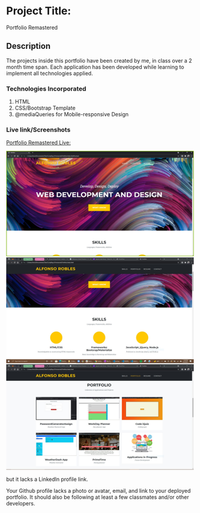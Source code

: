 # Project Title:

Portfolio Remastered

## Description

The projects inside this portfolio have been created by me, in class over a 2 month time span. Each application has been developed while learning to implement all technologies applied.

### Technologies Incorporated

1.  HTML
2.  CSS/Bootstrap Template
3.  @mediaQueries for Mobile-responsive Design

### Live link/Screenshots

[Portfolio Remastered Live:](https://fons3517.github.io/Portfolio/)

![Screenshot of updated Portfolio page](/assets/img/Capture.JPG)
![Screenshot 2](/assets/img/portfolio/SkillsPort2.JPG)
![Screenshot 3](/assets/img/portfolio/Portfolio3.JPG)

but it lacks a LinkedIn profile link.

Your Github profile lacks a photo or avatar, email, and link to your deployed portfolio. It should also be following at least a few classmates and/or other developers.
